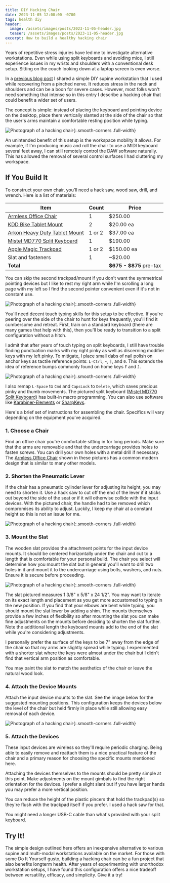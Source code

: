 ```yaml
---
title: DIY Hacking Chair
date: 2023-11-05 12:00:00 -0700
tags: health diy
header:
  image: /assets/images/posts/2023-11-05-header.jpg
  teaser: /assets/images/posts/2023-11-05-header.jpg
excerpt: How to build a healthy hacking chair
---
```


Years of repetitive stress injuries have led me to investigate alternative workstations. Even while using split keyboards and avoiding mice, I still experience issues in my wrists and shoulders with a conventional desk setup.  Sitting on the couch looking down at a laptop screen is even worse.

In a [previous blog post](/2018/01/17/supine-workstation.html) I shared a simple DIY supine workstation that I used while recovering from a pinched nerve. It reduces stress in the neck and shoulders and can be a boon for severe cases. However, most folks won't need something that intense so in this entry I describe a hacking chair that could benefit a wider set of users.

The concept is simple: instead of placing the keyboard and pointing device on the desktop, place them vertically slanted at the side of the chair so that the user's arms maintain a comfortable resting position while typing.

![Photograph of a hacking chair](/assets/images/posts/2023-11-05/hacking-chair-1.jpg){:.smooth-corners .full-width}

An unintended benefit of this setup is the workspace mobility it allows. For example, if I'm producing music and roll the chair to use a MIDI keyboard several feet away, I can still remotely control the DAW software naturally. This has allowed the removal of several control surfaces I had cluttering my workspace.


## If You Build It

To construct your own chair, you'll need a hack saw, wood saw, drill, and wrench. Here is a list of materials:

| Item                                                   | Count | Price   |
|--------------------------------------------------------|-------|---------|
| [Armless Office Chair](https://www.amazon.com/dp/B07BD4GFZS)          | 1     | $250.00 |
| [KDD Bike Tablet Mount](https://www.amazon.com/gp/product/B091GDKSK7) | 2     | $20.00 ea |
| [Arkon Heavy Duty Tablet Mount](https://www.amazon.com/gp/product/B00BCSYZVY) | 1 or 2     | $37.00  ea|
| [Mistel MD770 Split Keyboard](https://www.amazon.com/gp/product/B08GWZCC34)  | 1     | $190.00 |
| [Apple Magic Trackpad](https://www.apple.com/shop/product/MMMP3AM/A/magic-trackpad-black-multi-touch-surface) | 1 or 2     | $150.00 ea|
| Slat and fasteners                                       | 1     | ~$20.00  |
| **Total**                                               | |**$675 - $875** pre-tax |

You can skip the second trackpad/mount if you don't want the symmetrical pointing devices but I like to rest my right arm while I'm scrolling a long page with my left so I find the second pointer convenient even if it's not in constant use.

![Photograph of a hacking chair](/assets/images/posts/2023-11-05/hacking-chair-2.jpg){:.smooth-corners .full-width}

You'll need decent touch typing skills for this setup to be effective. If you're peering over the side of the chair to hunt for keys frequently, you'll find it cumbersome and retreat. First, train on a standard keyboard (there are many games that help with this), then you'll be ready to transition to a split configuration without a hitch.

I admit that after years of touch typing on split keyboards, I still have trouble finding punctuation marks with my right pinky as well as discerning  modifier keys with my left pinky. To mitigate, I place small dabs of nail polish on anchor keys as tactile reference points: `L-Ctrl`, `~`, `]`, and `0`. This extends the idea of reference bumps commonly found on home keys `F` and `J`.

![Photograph of a hacking chair](/assets/images/posts/2023-11-05/hacking-chair-3.jpg){:.smooth-corners .full-width}

I also remap `L-Space` to `Cmd` and `CapsLock` to `Delete`, which saves precious pinky and thumb movements. The pictured split keyboard ([Mistel MD770 Split Keyboard](https://www.amazon.com/gp/product/B08GWZCC34)) has built-in macro programming. You can also use software like [Karabiner-Elements](https://karabiner-elements.pqrs.org/) or [SharpKeys](https://apps.microsoft.com/detail/sharpkeys/XPFFCG7M673D4F?hl=en-US&gl=US).

Here's a brief set of instructions for assembling the chair. Specifics will vary depending on the equipment you've acquired.


### 1. Choose a Chair

Find an office chair you're comfortable sitting in for long periods. Make sure that the arms are removable and that the undercarriage provides holes to fasten screws. You can drill your own holes with a metal drill if necessary. The [Armless Office Chair](https://www.amazon.com/dp/B07BD4GFZS)  shown in these pictures has a common modern design that is similar to many other models.

### 2. Shorten the Pneumatic Lever

If the chair has a pneumatic cylinder lever for adjusting its height, you may need to shorten it. Use a hack saw to cut off the end of the lever if it sticks out beyond the side of the seat or if it will otherwise collide with the input devices. With the pictured chair, the handle had to be removed which compromises its ability to adjust. Luckily, I keep my chair at a constant height so this is not an issue for me.

![Photograph of a hacking chair](/assets/images/posts/2023-11-05/hacking-chair-undercarriage.jpg){:.smooth-corners .full-width}


### 3. Mount the Slat

The wooden slat provides the attachment points for the input device mounts. It should be centered horizontally under the chair and cut to a length that is comfortable for your personal build. The chair you select will determine how you mount the slat but in general you'll want to drill two holes in it and mount it to the undercarriage using bolts, washers, and nuts. Ensure it is secure before proceeding.

![Photograph of a hacking chair](/assets/images/posts/2023-11-05/hacking-chair-slat.jpg){:.smooth-corners .full-width}

The slat pictured measures 1 3/8" x 5/8" x 24 1/2". You may want to iterate on its exact length and placement as you get more accustomed to typing in the new position. If you find that your elbows are bent while typing, you should mount the slat lower by adding a shim. The mounts themselves provide a few inches of flexibility so after mounting the slat you can make fine adjustments on the mounts before deciding to shorten the slat further. Note the additional length the keyboard mounts add to the end of the slat while you're considering adjustments.

I personally prefer the surface of the keys to be 7" away from the edge of the chair so that my arms are slightly spread while typing. I experimented with a shorter slat where the keys were almost under the chair but I didn't find that vertical arm position as comfortable.

You may paint the slat to match the aesthetics of the chair or leave the natural wood look.


### 4. Attach the Device Mounts

Attach the input device mounts to the slat. See the image below for the suggested mounting positions. This configuration keeps the devices below the level of the chair but held firmly in place while still allowing easy removal of each device.

![Photograph of a hacking chair](/assets/images/posts/2023-11-05/hacking-chair-mounts.jpg){:.smooth-corners .full-width}


### 5. Attach the Devices

These input devices are wireless so they'll require periodic charging. Being able to easily remove and reattach them is a nice practical feature of the chair and a primary reason for choosing the specific mounts mentioned here.

Attaching the devices themselves to the mounts should be pretty simple at this point. Make adjustments on the mount gimbals to find the right orientation for the devices. I prefer a slight slant but if you have larger hands you may prefer a more vertical position.

You can reduce the height of the plastic pincers that hold the trackpad(s) so they're flush with the trackpad itself if you prefer. I used a hack saw for that.

You might need a longer USB-C cable than what's provided with your split keyboard.


## Try It!

The simple design outlined here offers an inexpensive alternative to various supine and multi-modal workstations available on the market. For those with some Do It Yourself gusto, building a hacking chair can be a fun project that also benefits longterm health. After years of experimenting with unorthodox workstation setups, I have found this configuration offers a nice tradeoff between versatility, efficacy, and simplicity. Give it a try!
